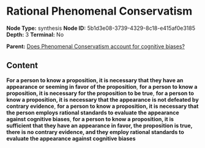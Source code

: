 # Rational Phenomenal Conservatism

**Node Type:** synthesis
**Node ID:** 5b1d3e08-3739-4329-8c18-e415af0e3185
**Depth:** 3
**Terminal:** No

**Parent:** [Does Phenomenal Conservatism account for cognitive biases?](does-phenomenal-conservatism-account-for-cognitive-biases.md)

## Content

**For a person to know a proposition, it is necessary that they have an appearance or seeming in favor of the proposition**, **for a person to know a proposition, it is necessary for the proposition to be true**, **for a person to know a proposition, it is necessary that the appearance is not defeated by contrary evidence**, **for a person to know a proposition, it is necessary that the person employs rational standards to evaluate the appearance against cognitive biases**, **for a person to know a proposition, it is sufficient that they have an appearance in favor, the proposition is true, there is no contrary evidence, and they employ rational standards to evaluate the appearance against cognitive biases**
